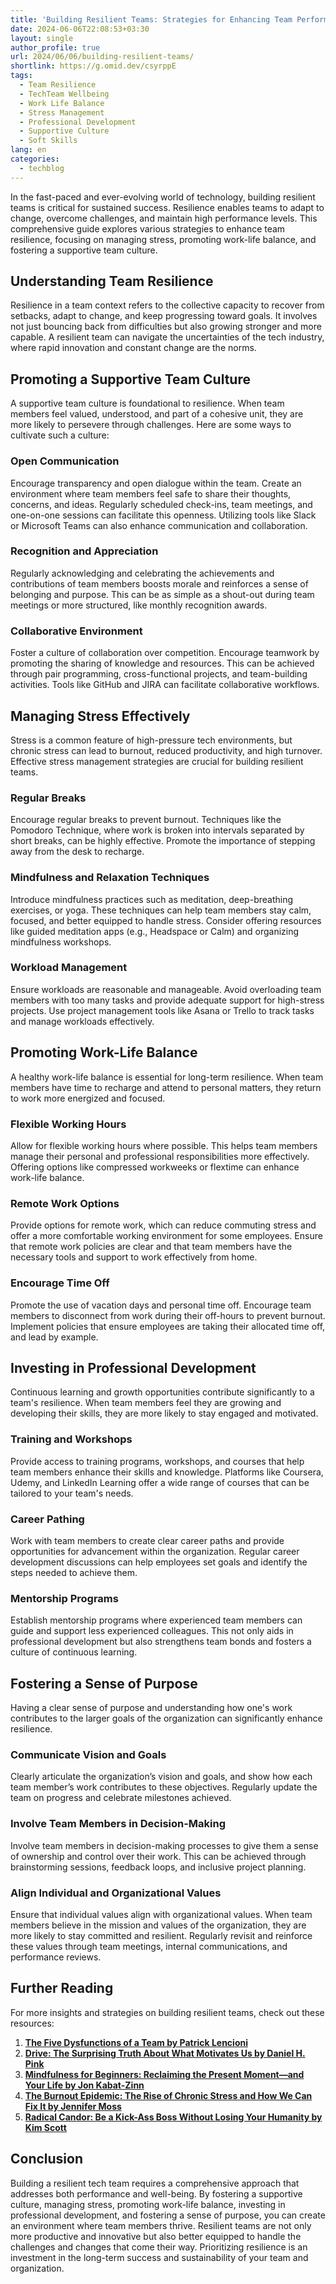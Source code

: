 ```yaml
---
title: 'Building Resilient Teams: Strategies for Enhancing Team Performance and Well-being'
date: 2024-06-06T22:08:53+03:30
layout: single
author_profile: true
url: 2024/06/06/building-resilient-teams/
shortlink: https://g.omid.dev/csyrppE
tags:
  - Team Resilience
  - TechTeam Wellbeing
  - Work Life Balance
  - Stress Management
  - Professional Development
  - Supportive Culture
  - Soft Skills
lang: en
categories: 
  - techblog
---
```

In the fast-paced and ever-evolving world of technology, building resilient teams is critical for sustained success. Resilience enables teams to adapt to change, overcome challenges, and maintain high performance levels. This comprehensive guide explores various strategies to enhance team resilience, focusing on managing stress, promoting work-life balance, and fostering a supportive team culture.

## Understanding Team Resilience

Resilience in a team context refers to the collective capacity to recover from setbacks, adapt to change, and keep progressing toward goals. It involves not just bouncing back from difficulties but also growing stronger and more capable. A resilient team can navigate the uncertainties of the tech industry, where rapid innovation and constant change are the norms.

## Promoting a Supportive Team Culture

A supportive team culture is foundational to resilience. When team members feel valued, understood, and part of a cohesive unit, they are more likely to persevere through challenges. Here are some ways to cultivate such a culture:

### Open Communication

Encourage transparency and open dialogue within the team. Create an environment where team members feel safe to share their thoughts, concerns, and ideas. Regularly scheduled check-ins, team meetings, and one-on-one sessions can facilitate this openness. Utilizing tools like Slack or Microsoft Teams can also enhance communication and collaboration.

### Recognition and Appreciation

Regularly acknowledging and celebrating the achievements and contributions of team members boosts morale and reinforces a sense of belonging and purpose. This can be as simple as a shout-out during team meetings or more structured, like monthly recognition awards.

### Collaborative Environment

Foster a culture of collaboration over competition. Encourage teamwork by promoting the sharing of knowledge and resources. This can be achieved through pair programming, cross-functional projects, and team-building activities. Tools like GitHub and JIRA can facilitate collaborative workflows.

## Managing Stress Effectively

Stress is a common feature of high-pressure tech environments, but chronic stress can lead to burnout, reduced productivity, and high turnover. Effective stress management strategies are crucial for building resilient teams.

### Regular Breaks

Encourage regular breaks to prevent burnout. Techniques like the Pomodoro Technique, where work is broken into intervals separated by short breaks, can be highly effective. Promote the importance of stepping away from the desk to recharge.

### Mindfulness and Relaxation Techniques

Introduce mindfulness practices such as meditation, deep-breathing exercises, or yoga. These techniques can help team members stay calm, focused, and better equipped to handle stress. Consider offering resources like guided meditation apps (e.g., Headspace or Calm) and organizing mindfulness workshops.

### Workload Management

Ensure workloads are reasonable and manageable. Avoid overloading team members with too many tasks and provide adequate support for high-stress projects. Use project management tools like Asana or Trello to track tasks and manage workloads effectively.

## Promoting Work-Life Balance

A healthy work-life balance is essential for long-term resilience. When team members have time to recharge and attend to personal matters, they return to work more energized and focused.

### Flexible Working Hours

Allow for flexible working hours where possible. This helps team members manage their personal and professional responsibilities more effectively. Offering options like compressed workweeks or flextime can enhance work-life balance.

### Remote Work Options

Provide options for remote work, which can reduce commuting stress and offer a more comfortable working environment for some employees. Ensure that remote work policies are clear and that team members have the necessary tools and support to work effectively from home.

### Encourage Time Off

Promote the use of vacation days and personal time off. Encourage team members to disconnect from work during their off-hours to prevent burnout. Implement policies that ensure employees are taking their allocated time off, and lead by example.

## Investing in Professional Development

Continuous learning and growth opportunities contribute significantly to a team's resilience. When team members feel they are growing and developing their skills, they are more likely to stay engaged and motivated.

### Training and Workshops

Provide access to training programs, workshops, and courses that help team members enhance their skills and knowledge. Platforms like Coursera, Udemy, and LinkedIn Learning offer a wide range of courses that can be tailored to your team's needs.

### Career Pathing

Work with team members to create clear career paths and provide opportunities for advancement within the organization. Regular career development discussions can help employees set goals and identify the steps needed to achieve them.

### Mentorship Programs

Establish mentorship programs where experienced team members can guide and support less experienced colleagues. This not only aids in professional development but also strengthens team bonds and fosters a culture of continuous learning.

## Fostering a Sense of Purpose

Having a clear sense of purpose and understanding how one's work contributes to the larger goals of the organization can significantly enhance resilience.

### Communicate Vision and Goals

Clearly articulate the organization’s vision and goals, and show how each team member’s work contributes to these objectives. Regularly update the team on progress and celebrate milestones achieved.

### Involve Team Members in Decision-Making

Involve team members in decision-making processes to give them a sense of ownership and control over their work. This can be achieved through brainstorming sessions, feedback loops, and inclusive project planning.

### Align Individual and Organizational Values

Ensure that individual values align with organizational values. When team members believe in the mission and values of the organization, they are more likely to stay committed and resilient. Regularly revisit and reinforce these values through team meetings, internal communications, and performance reviews.

## Further Reading

For more insights and strategies on building resilient teams, check out these resources:

1. **[The Five Dysfunctions of a Team by Patrick Lencioni](https://www.tablegroup.com/product/dysfunctions/)**
2. **[Drive: The Surprising Truth About What Motivates Us by Daniel H. Pink](https://www.danpink.com/books/drive/)**
3. **[Mindfulness for Beginners: Reclaiming the Present Moment—and Your Life by Jon Kabat-Zinn](https://www.mindfulnesscds.com/product/mindfulness-for-beginners-book/)**
4. **[The Burnout Epidemic: The Rise of Chronic Stress and How We Can Fix It by Jennifer Moss](https://www.harvard.com/book/the_burnout_epidemic/)**
5. **[Radical Candor: Be a Kick-Ass Boss Without Losing Your Humanity by Kim Scott](https://www.radicalcandor.com/)**

## Conclusion

Building a resilient tech team requires a comprehensive approach that addresses both performance and well-being. By fostering a supportive culture, managing stress, promoting work-life balance, investing in professional development, and fostering a sense of purpose, you can create an environment where team members thrive. Resilient teams are not only more productive and innovative but also better equipped to handle the challenges and changes that come their way. Prioritizing resilience is an investment in the long-term success and sustainability of your team and organization.
